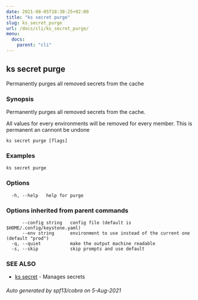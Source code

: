 ```yaml
---
date: 2021-08-05T18:30:25+02:00
title: "ks secret purge"
slug: ks_secret_purge
url: /docs/cli/ks_secret_purge/
menu:
  docs:
    parent: "cli"
---
```

## ks secret purge

Permanently purges all removed secrets from the cache

### Synopsis

Permanently purges all removed secrets from the cache.

All values for every environments will be removed for every member.
This is permanent an cannont be undone

```
ks secret purge [flags]
```

### Examples

```
ks secret purge
```

### Options

```
  -h, --help   help for purge
```

### Options inherited from parent commands

```
      --config string   config file (default is $HOME/.config/keystone.yaml)
      --env string      environment to use instead of the current one (default "prod")
  -q, --quiet           make the output machine readable
  -s, --skip            skip prompts and use default
```

### SEE ALSO

* [ks secret](/docs/cli/ks_secret/)	 - Manages secrets

###### Auto generated by spf13/cobra on 5-Aug-2021
